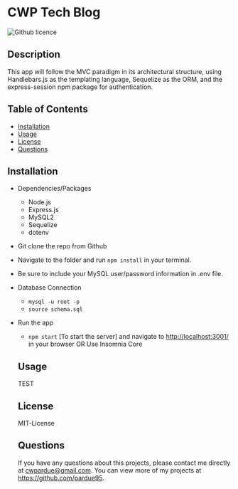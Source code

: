 # CWP Tech Blog
  ![Github licence](http://https://img.shields.io/badge/license-MIT-License-blue.svg)
  ## Description 
   This app will follow the MVC paradigm in its architectural structure, using Handlebars.js as the templating language, Sequelize as the ORM, and the express-session npm package for authentication.
  ## Table of Contents
  * [Installation](#installation)
  * [Usage](#usage)
  * [License](#license)
  * [Questions](#questions)
  
  ## Installation 
  * Dependencies/Packages
    - Node.js
    - Express.js
    - MySQL2
    - Sequelize
    - dotenv

* Git clone the repo from Github

* Navigate to the folder and run `npm install` in your terminal.

* Be sure to include your MySQL user/password information in .env file.

* Database Connection
    - `mysql -u root -p`
    - `source schema.sql`

* Run the app
     - `npm start` [To start the server] and navigate to <http://localhost:3001/> in your browser OR Use Insomnia Core
  ## Usage 
  TEST
  ## License
  MIT-License

  ## Questions
  If you have any questions about this projects, please contact me directly at cwpardue@gmail.com. You can view more of my projects at https://github.com/pardue95.
